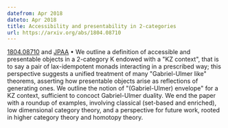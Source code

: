 ```yaml
---
datefrom: Apr 2018
dateto: Apr 2018
title: Accessibility and presentability in 2-categories
url: https://arxiv.org/abs/1804.08710
---
```


[1804.08710](https://arxiv.org/abs/1804.08710) and [JPAA](xxx.yyy.zzz) • We outline a definition of accessible and presentable objects in a 2-category K endowed with a "KZ context", that is to say a pair of lax-idempotent monads interacting in a prescribed way; this perspective suggests a unified treatment of many "Gabriel-Ulmer like" theorems, asserting how presentable objects arise as reflections of generating ones. We outline the notion of "(Gabriel-Ulmer) envelope" for a KZ context, sufficient to concoct Gabriel-Ulmer duality. We end the paper with a roundup of examples, involving classical (set-based and enriched), low dimensional category theory, and a perspective for future work, rooted in higher category theory and homotopy theory.
